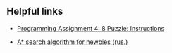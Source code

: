 ## Helpful links

  * [Programming Assignment 4: 8 Puzzle: Instructions](https://class.coursera.org/algs4partI-010/assignment/view?assignment_id=5)

  * [A* search algorithm for newbies (rus.)](http://www2.in.tu-clausthal.de/~zach/teaching/info_literatur/A_Star/A_star_tutorial/aStarTutorial_rus.htm.html)

